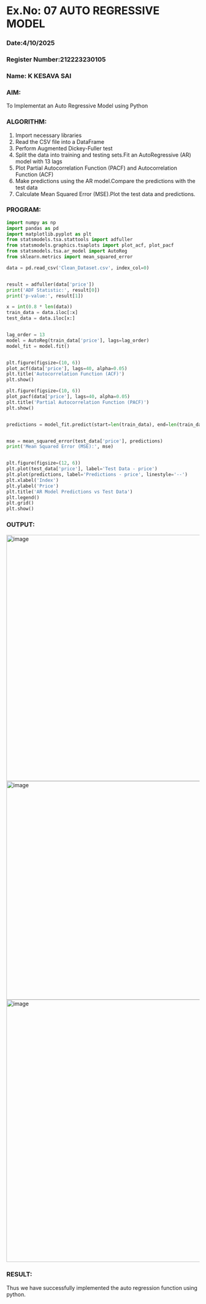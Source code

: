 # Ex.No: 07                                       AUTO REGRESSIVE MODEL
### Date:4/10/2025 
### Register Number:212223230105
### Name: K KESAVA SAI
### AIM:
To Implementat an Auto Regressive Model using Python
### ALGORITHM:
1. Import necessary libraries
2. Read the CSV file into a DataFrame
3. Perform Augmented Dickey-Fuller test
4. Split the data into training and testing sets.Fit an AutoRegressive (AR) model with 13 lags
5. Plot Partial Autocorrelation Function (PACF) and Autocorrelation Function (ACF)
6. Make predictions using the AR model.Compare the predictions with the test data
7. Calculate Mean Squared Error (MSE).Plot the test data and predictions.
### PROGRAM:
```py
import numpy as np
import pandas as pd
import matplotlib.pyplot as plt
from statsmodels.tsa.stattools import adfuller
from statsmodels.graphics.tsaplots import plot_acf, plot_pacf
from statsmodels.tsa.ar_model import AutoReg
from sklearn.metrics import mean_squared_error

data = pd.read_csv('Clean_Dataset.csv', index_col=0)


result = adfuller(data['price'])
print('ADF Statistic:', result[0])
print('p-value:', result[1])

x = int(0.8 * len(data))
train_data = data.iloc[:x]
test_data = data.iloc[x:]


lag_order = 13
model = AutoReg(train_data['price'], lags=lag_order)
model_fit = model.fit()


plt.figure(figsize=(10, 6))
plot_acf(data['price'], lags=40, alpha=0.05)
plt.title('Autocorrelation Function (ACF)')
plt.show()

plt.figure(figsize=(10, 6))
plot_pacf(data['price'], lags=40, alpha=0.05)
plt.title('Partial Autocorrelation Function (PACF)')
plt.show()


predictions = model_fit.predict(start=len(train_data), end=len(train_data) + len(test_data) - 1)


mse = mean_squared_error(test_data['price'], predictions)
print('Mean Squared Error (MSE):', mse)


plt.figure(figsize=(12, 6))
plt.plot(test_data['price'], label='Test Data - price')
plt.plot(predictions, label='Predictions - price', linestyle='--')
plt.xlabel('Index')
plt.ylabel('Price')
plt.title('AR Model Predictions vs Test Data')
plt.legend()
plt.grid()
plt.show()

```
### OUTPUT:
<img width="1232" height="641" alt="image" src="https://github.com/user-attachments/assets/0f09077e-3b2e-41a8-9c8f-c4b7e8e7463a" />
<img width="1069" height="569" alt="image" src="https://github.com/user-attachments/assets/aa5491f6-1c90-4865-989e-2f4940e371a4" />
<img width="1384" height="683" alt="image" src="https://github.com/user-attachments/assets/8c1e5668-832f-4399-b15f-22cef3acbe8e" />


### RESULT:
Thus we have successfully implemented the auto regression function using python.
